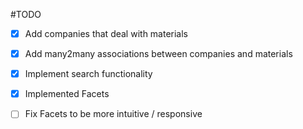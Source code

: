 #TODO

- [x] Add companies that deal with materials

- [x] Add many2many associations between companies and materials

- [x] Implement search functionality

- [x] Implemented Facets

- [ ] Fix Facets to be more intuitive / responsive
